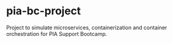 # pia-bc-project
Project to simulate microservices, containerization and container orchestration for PIA Support Bootcamp.
